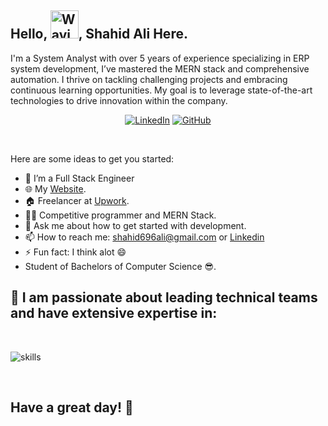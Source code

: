 ## Hello, <img src="https://raw.githubusercontent.com/nixin72/nixin72/master/wave.gif" alt="Waving hand animated gif" height="45" width="45" />, Shahid Ali Here.
<be>
I'm a System Analyst with over 5 years of experience specializing in ERP system development, I’ve mastered the MERN stack and comprehensive automation. I thrive on tackling challenging projects and embracing continuous learning opportunities. My goal is to leverage state-of-the-art technologies to drive innovation within the company.
<be>
<p align="center">
	<a href="https://www.linkedin.com/in/shahidali696/"><img src="https://img.shields.io/badge/LinkedIn--_.svg?style=social&logo=linkedin" alt="LinkedIn"></a>  
  <a href="https://github.com/shahidali696"><img src="https://img.shields.io/github/followers/Aaqib925.svg?label=GitHub&style=social" alt="GitHub"></a>  
</p>


</br>
    
Here are some ideas to get you started:

- 🔭 I’m a Full Stack Engineer 
- 🌐 My <a href="https://futurifysoft.com">Website</a>.
- 🏠 Freelancer at  <a href="https://www.upwork.com/freelancers/shahidali696/">Upwork</a>.
- 👨‍💻 Competitive programmer and MERN Stack.
- 💬 Ask me about how to get started with development.
- 📫 How to reach me: shahid696ali@gmail.com or <a href="https://www.linkedin.com/in/shahid-ali696/">Linkedin</a>
- ⚡ Fun fact: I think alot 😄
- Student of Bachelors of Computer Science 😎.
## 🔧 I am passionate about leading technical teams and have extensive expertise in:

</br>

![skills](https://skillicons.dev/icons?i=html,css,js,ts,react,nextjs,redux,electron,materialui,tailwind,nodejs,express,nestjs,apollo,graphql,prisma,mysql,postgres,linux,bash,git,nginx,redis,docker,kubernetes,gitlab,stackoverflow,vscode&theme=dark&perline=15)

<!-- <p align="center">
  <a href="https://skillicons.dev">
    <img src="https://skillicons.dev/icons?i=html,css,js,ts,tailwind,stackoverflow,prisma,nodejs,react,mysql,postgres,linux,docker,git,nginx,unity,redis,nestjs,materialui,graphql,gitlab,vscode&theme=light&perline=15" />
  </a>
</p> -->
</br>

## Have a great day! 🤍
<!--
**ShahidAli696/Aaqib925** is a ✨ _special_ ✨ repository be
